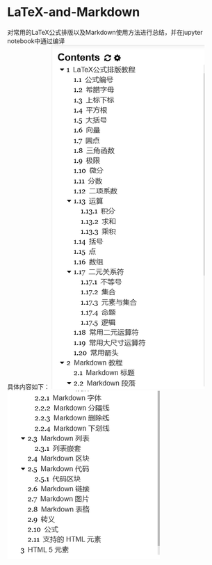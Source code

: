 # LaTeX-and-Markdown
对常用的LaTeX公式排版以及Markdown使用方法进行总结，并在jupyter notebook中通过编译  
具体内容如下：
![](img/1.PNG)
![](img/2.PNG)
